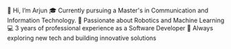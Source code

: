 👋 Hi, I’m Arjun
🎓 Currently pursuing a Master's in Communication and Information Technology.
🤖 Passionate about Robotics and Machine Learning
💻 3 years of professional experience as a Software Developer
🚀 Always exploring new tech and building innovative solutions
